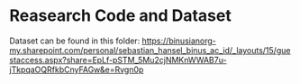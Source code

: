 # Reasearch Code and Dataset

Dataset can be found in this folder:
https://binusianorg-my.sharepoint.com/personal/sebastian_hansel_binus_ac_id/_layouts/15/guestaccess.aspx?share=EpLf-pSTM_5Mu2cjNMKnWWAB7u-jTkpqaOQRfkbCnyFAGw&e=Rvgn0p
